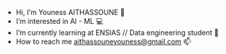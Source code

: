 - Hi, I’m Youness AITHASSOUNE 🚀
- I’m interested in AI - ML  💻
- I’m currently learning at ENSIAS // Data engineering student 🏫
- How to reach me aithassouneyouness@gmail.com 📫
